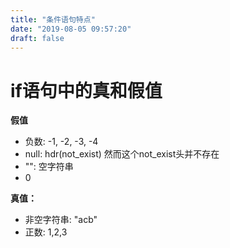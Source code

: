 ```yaml
---
title: "条件语句特点"
date: "2019-08-05 09:57:20"
draft: false
---
```


# if语句中的真和假值
**假值**

- 负数: -1, -2, -3, -4
- null: hdr(not_exist) 然而这个not_exist头并不存在
- "": 空字符串
- 0

**真值：**

- 非空字符串: "acb"
- 正数: 1,2,3

